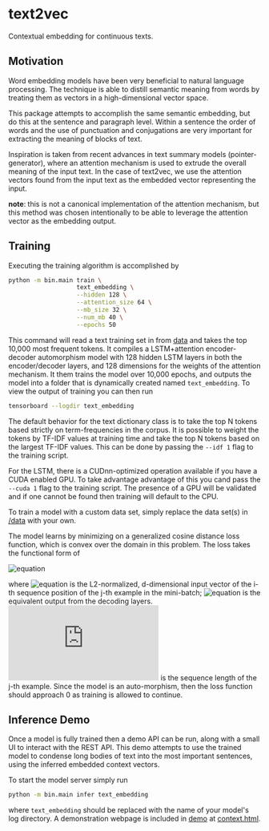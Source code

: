 # text2vec

Contextual embedding for continuous texts.

## Motivation

Word embedding models have been very beneficial to natural 
language processing. The technique is able to distill semantic 
meaning from words by treating them as vectors in a 
high-dimensional vector space.

This package attempts to accomplish the same semantic embedding, 
but do this at the sentence and paragraph level. Within a 
sentence the order of words and the use of punctuation and 
conjugations are very important for extracting the meaning 
of blocks of text.

Inspiration is taken from recent advances in text summary 
models (pointer-generator), where an attention mechanism is 
used to extrude the overall meaning of the input text. In the 
case of text2vec, we use the attention vectors found from the 
input text as the embedded vector representing the input.

**note**: this is not a canonical implementation of the attention 
mechanism, but this method was chosen intentionally to be able to 
leverage the attention vector as the embedding output.

## Training

Executing the training algorithm is accomplished by 
```bash
python -m bin.main train \
                   text_embedding \
                   --hidden 128 \
                   --attention_size 64 \
                   --mb_size 32 \
                   --num_mb 40 \
                   --epochs 50
```
This command will read a text training set in from [data](text2vec/data) 
and takes the top 10,000 most frequent tokens. It compiles 
a LSTM+attention encoder-decoder automorphism model with 
128 hidden LSTM layers in both the encoder/decoder layers, 
and 128 dimensions for the weights of the attention 
mechanism. It them trains the model over 10,000 epochs, and 
outputs the model into a folder that is dynamically created 
named `text_embedding`. To view the output of training you 
can then run
```bash
tensorboard --logdir text_embedding
```

The default behavior for the text dictionary class is to take the 
top N tokens based strictly on term-frequencies in the corpus. It 
is possible to weight the tokens by TF-IDF values at training time 
and take the top N tokens based on the largest TF-IDF values. This 
can be done by passing the `--idf 1` flag to the training script.

For the LSTM, there is a CUDnn-optimized operation available if you 
have a CUDA enabled GPU. To take advantage advantage of this you 
cand pass the `--cuda 1` flag to the training script. The presence 
of a GPU will be validated and if one cannot be found then training 
will default to the CPU. 

To train a model with a custom data set, simply replace the 
data set(s) in [/data](text2vec/data) with your own.

The model learns by minimizing on a generalized cosine distance 
loss function, which is convex over the domain in this problem. 
The loss takes the functional form of

![equation](http://latex.codecogs.com/svg.latex?\mathcal{L}_{mb}%20=%20\sum_{j=1}^{N_{mb}}%20\sum_{i=1}^{L_j}%20\frac{1}{L_j}%20\left(1%20-%20\textbf{v}_i^{\mathcal{I}_j}%20\cdot%20\textbf{v}_i^{\mathcal{O}_j}%20\right%20))

where ![equation](http://latex.codecogs.com/svg.latex?\textbf{v}_i^{\mathcal{I}_j}) 
is the L2-normalized, d-dimensional input vector of the i-th sequence 
position of the j-th example in the mini-batch; 
![equation](http://latex.codecogs.com/svg.latex?\textbf{v}_i^{\mathcal{O}_j}) 
is the equivalent output from the decoding layers. 
![equation](http://latex.codecogs.com/svg.latex?L_j) is the sequence 
length of the j-th example. Since the model is an auto-morphism, then 
the loss function should approach 0 as training is allowed to continue.

## Inference Demo

Once a model is fully trained then a demo API can be run, along with a small 
UI to interact with the REST API. This demo attempts to use the trained model 
to condense long bodies of text into the most important sentences, using the 
inferred embedded context vectors.

To start the model server simply run 
```bash
python -m bin.main infer text_embedding
```
where `text_embedding` should be replaced with the name of your model's log 
directory.  A demonstration webpage is included in [demo](demo) at 
[context.html](demo/context.html).
